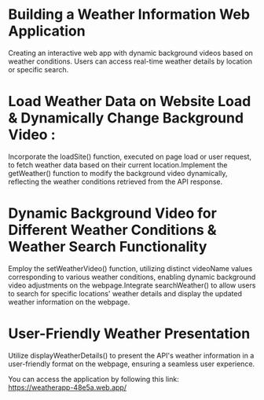 # Building a Weather Information Web Application
Creating an interactive web app with dynamic background videos based on weather conditions. Users can access real-time weather details by location or specific search.
#  Load Weather Data on Website Load & Dynamically Change Background Video : 
Incorporate the loadSite() function, executed on page load or user request, to fetch weather data based on their current location.Implement the getWeather() function to modify the background video dynamically, reflecting the weather conditions retrieved from the API response.
# Dynamic Background Video for Different Weather Conditions & Weather Search Functionality
Employ the setWeatherVideo() function, utilizing distinct videoName values corresponding to various weather conditions, enabling dynamic background video adjustments on the webpage.Integrate searchWeather() to allow users to search for specific locations' weather details and display the updated weather information on the webpage.
# User-Friendly Weather Presentation
Utilize displayWeatherDetails() to present the API's weather information in a user-friendly format on the webpage, ensuring a seamless user experience.

You can access the application by following this link:\
https://weatherapp-48e5a.web.app/
